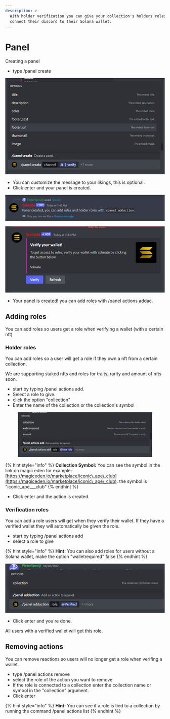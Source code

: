 ```yaml
---
description: >-
  With holder verification you can give your collection's holders roles, and
  connect their discord to their Solana wallet.
---
```


# Panel

Creating a panel

* type /panel create

![](<../.gitbook/assets/image (10) (1) (1).png>)

* You can customize the message to your likings, this is optional.
* Click enter and your panel is created.

![](<../.gitbook/assets/image (7) (1) (1).png>)

![](<../.gitbook/assets/image (13) (1).png>)

* Your panel is created! you can add roles with /panel actions addac.

## Adding roles

You can add roles so users get a role when verifying a wallet (with a certain nft)

### Holder roles

You can add roles so a user will get a role if they own a nft from a certain collection.

We are supporting staked nfts and roles for traits, rarity and amount of nfts soon.

* start by typing /panel actions add.
* Select a role to give.
* click the option "collection"
* Enter the name of the collection or the collection's symbol

<figure><img src="../.gitbook/assets/image (34).png" alt=""><figcaption></figcaption></figure>

{% hint style="info" %}
**Collection Symbol:** You can see the symbol in the link on magic eden for example: [https://magiceden.io/marketplace/iconic\_ape\_club](https://magiceden.io/marketplace/iconic\_ape\_club). the symbol is "iconic\_ape_\__club"
{% endhint %}

* Click enter and the action is created.

### Verification roles

You can add a role users will get when they verify their wallet. If they have a verified wallet they will automatically be given the role.

* start by typing /panel actions add
* select a role to give

{% hint style="info" %}
**Hint:** You can also add roles for users without a Solana wallet, make the option "walletrequired" false
{% endhint %}

![](<../.gitbook/assets/image (1) (1) (1) (1) (1).png>)

* Click enter and you're done.

All users with a verified wallet will get this role.



## Removing actions

You can remove reactions so users will no longer get a role when verifing a wallet.

* type /panel actions remove
* select the role of the action you want to remove
* If the role is connected to a collection enter the collection name or symbol in the "collection" argument.
* Click enter

{% hint style="info" %}
**Hint:** You can see if a role is tied to a collection by running the command /panel actions list
{% endhint %}
